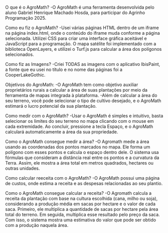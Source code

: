 O que é o AgroMath?
-O AgroMath é uma ferramenta desenvolvida pelo aluno Gabriel Henrique Machado Hosda, para participar do Agrinho Programação 2025.

Como eu fiz o AgroMath?
-Usei várias páginas HTML dentro de um iframe na página index.html, onde o conteúdo do iframe muda conforme a página selecionada. Utilizei CSS para criar uma interface gráfica aceitável e JavaScript para a programação. O mapa satélite foi implementado com a biblioteca OpenLayers, e utilizei o Turf.js para calcular a área dos polígonos selecionados.

Como fiz as Imagens?
-Criei TODAS as imagens com o aplicativo IbisPaint, a fonte que eu usei no título e no nome das páginas foi a CooperLakeGothic.

Objetivos do AgroMath:
-O AgroMath tem como objetivo auxiliar proprietários rurais a calcular a área de suas plantações por meio da ferramenta de mapas integrada à plataforma.
-Além de calcular a área do seu terreno, você pode selecionar o tipo de cultivo desejado, e o AgroMath estimará o lucro potencial da sua plantação.

Como medir com o AgroMath?
-Usar o AgroMath é simples e intuitivo, basta selecionar os limites do seu terreno no mapa clicando com o mouse em cada extremidade. Ao concluir, pressione a tecla Espaço, e o AgroMath calculará automaticamente a área da sua propriedade.

Como o AgroMath consegue medir a área?
-O Agromath mede a área usando as coordenadas dos pontos marcados no mapa. Ele forma um polígono com esses pontos e calcula o espaço dentro dele. O sistema usa fórmulas que consideram a distância real entre os pontos e a curvatura da Terra. Assim, ele mostra a área total em metros quadrados, hectares ou outras unidades.

Como calcular reeceita com o AgroMath?
-O AgroMath possui uma página de custos, onde estima a receita e as despesas relacionadas ao seu plantio.

Como o AgroMath consegue calcular a receita?
-O Agromath calcula a receita da plantação com base na cultura escolhida (cana, milho ou soja), considerando a produção média em sacas por hectare e o valor de cada saca. Primeiro, ele multiplica a quantidade de sacas por hectare pela área total do terreno. Em seguida, multiplica esse resultado pelo preço da saca. Com isso, o sistema mostra uma estimativa do valor que pode ser obtido com a produção naquela área.
